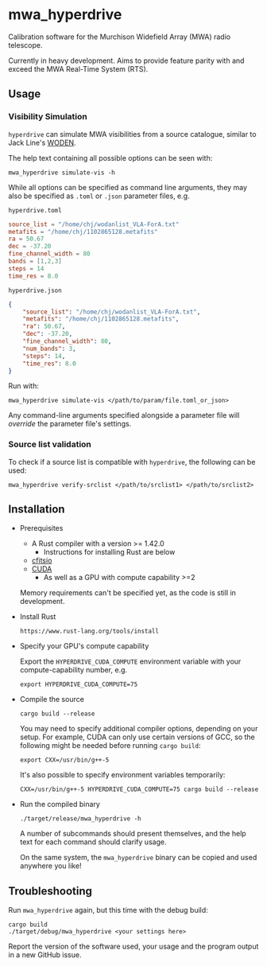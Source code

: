 # mwa_hyperdrive

Calibration software for the Murchison Widefield Array (MWA) radio telescope.

Currently in heavy development. Aims to provide feature parity with and exceed
the MWA Real-Time System (RTS).

## Usage
### Visibility Simulation
`hyperdrive` can simulate MWA visibilities from a source catalogue, similar to
Jack Line's [WODEN](https://github.com/JLBLine/WODEN).

The help text containing all possible options can be seen with:

    mwa_hyperdrive simulate-vis -h

While all options can be specified as command line arguments, they may also be
specified as `.toml` or `.json` parameter files, e.g.

`hyperdrive.toml`
```toml
source_list = "/home/chj/wodanlist_VLA-ForA.txt"
metafits = "/home/chj/1102865128.metafits"
ra = 50.67
dec = -37.20
fine_channel_width = 80
bands = [1,2,3]
steps = 14
time_res = 8.0
```

`hyperdrive.json`
```json
{
    "source_list": "/home/chj/wodanlist_VLA-ForA.txt",
    "metafits": "/home/chj/1102865128.metafits",
    "ra": 50.67,
    "dec": -37.20,
    "fine_channel_width": 80,
    "num_bands": 3,
    "steps": 14,
    "time_res": 8.0
}
```

Run with:

    mwa_hyperdrive simulate-vis </path/to/param/file.toml_or_json>

Any command-line arguments specified alongside a parameter file will *override*
the parameter file's settings.

### Source list validation
To check if a source list is compatible with `hyperdrive`, the following can be
used:

    mwa_hyperdrive verify-srclist </path/to/srclist1> </path/to/srclist2>

## Installation
- Prerequisites

    - A Rust compiler with a version >= 1.42.0
      - Instructions for installing Rust are below
    - [cfitsio](https://heasarc.gsfc.nasa.gov/docs/software/fitsio/)
    - [CUDA](https://developer.nvidia.com/cuda-zone)
      - As well as a GPU with compute capability >=2

    Memory requirements can't be specified yet, as the code is still in
    development.

- Install Rust

    `https://www.rust-lang.org/tools/install`

- Specify your GPU's compute capability

    Export the `HYPERDRIVE_CUDA_COMPUTE` environment variable with your
    compute-capability number, e.g.

    `export HYPERDRIVE_CUDA_COMPUTE=75`

- Compile the source

    `cargo build --release`

    You may need to specify additional compiler options, depending on your
    setup. For example, CUDA can only use certain versions of GCC, so the
    following might be needed before running `cargo build`:

    `export CXX=/usr/bin/g++-5`

    It's also possible to specify environment variables temporarily:

    `CXX=/usr/bin/g++-5 HYPERDRIVE_CUDA_COMPUTE=75 cargo build --release`

- Run the compiled binary

    `./target/release/mwa_hyperdrive -h`

    A number of subcommands should present themselves, and the help text for
    each command should clarify usage.

    On the same system, the `mwa_hyperdrive` binary can be copied and used
    anywhere you like!

## Troubleshooting

Run `mwa_hyperdrive` again, but this time with the debug build:

    cargo build
    ./target/debug/mwa_hyperdrive <your settings here>

Report the version of the software used, your usage and the program output in a
new GitHub issue.
